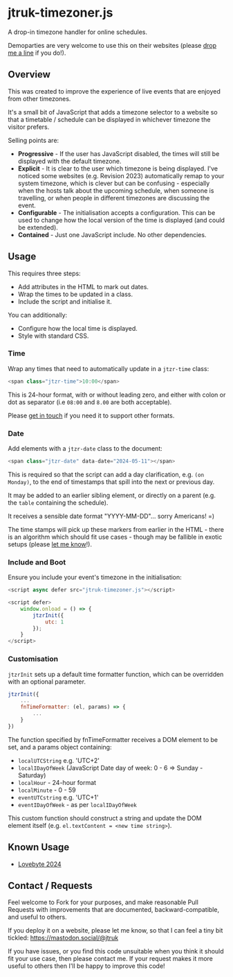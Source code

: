 # jtruk-timezoner.js

A drop-in timezone handler for online schedules.

Demoparties are very welcome to use this on their websites (please [drop me a line](#contact--requests) if you do!).

## Overview

This was created to improve the experience of live events that are enjoyed from other timezones.

It's a small bit of JavaScript that adds a timezone selector to a website so that a timetable / schedule can be displayed in whichever timezone the visitor prefers.

Selling points are:

- **Progressive** - If the user has JavaScript disabled, the times will still be displayed with the default timezone.
- **Explicit** - It is clear to the user which timezone is being displayed. I've noticed some websites (e.g. Revision 2023) automatically remap to your system timezone, which is clever but can be confusing - especially when the hosts talk about the upcoming schedule, when someone is travelling, or when people in different timezones are discussing the event.
- **Configurable** - The initialisation accepts a configuration. This can be used to change how the local version of the time is displayed (and could be extended).
- **Contained** - Just one JavaScript include. No other dependencies.

## Usage

This requires three steps:

- Add attributes in the HTML to mark out dates.
- Wrap the times to be updated in a class.
- Include the script and initialise it.

You can additionally:

- Configure how the local time is displayed.
- Style with standard CSS.

### Time

Wrap any times that need to automatically update in a `jtzr-time` class:

```javascript
<span class="jtzr-time">10:00</span>
```

This is 24-hour format, with or without leading zero, and either with colon or dot as separator (i.e `08:00` and `8.00` are both acceptable).

Please [get in touch](#contact--requests) if you need it to support other formats.

### Date

Add elements with a `jtzr-date` class to the document:

```javascript
<span class="jtzr-date" data-date="2024-05-11"></span>
```

This is required so that the script can add a day clarification, e.g. `(on Monday)`, to the end of timestamps that spill into the next or previous day.

It may be added to an earlier sibling element, or directly on a parent (e.g. the `table` containing the schedule).

It receives a sensible date format "YYYY-MM-DD"... sorry Americans! =)

The time stamps will pick up these markers from earlier in the HTML - there is an algorithm which should fit use cases - though may be fallible in exotic setups (please [let me know](#contact--requests)!).

### Include and Boot

Ensure you include your event's timezone in the initialisation:

```javascript
<script async defer src="jtruk-timezoner.js"></script>

<script defer>
    window.onload = () => {
        jtzrInit({
            utc: 1
        });
    }
</script>
```

### Customisation

`jtzrInit` sets up a default time formatter function, which can be overridden with an optional parameter.

```javascript
jtzrInit({
    ...
    fnTimeFormatter: (el, params) => {
        ...
    }
})
```

The function specified by fnTimeFormatter receives a DOM element to be set, and a params object containing:

- `localUTCString` e.g. 'UTC+2'
- `localIDayOfWeek` (JavaScript Date day of week: 0 - 6 => Sunday - Saturday)
- `localHour` - 24-hour format
- `localMinute` - 0 - 59
- `eventUTCstring` e.g. 'UTC+1'
- `eventIDayOfWeek` - as per `localIDayOfWeek`

This custom function should construct a string and update the DOM element itself (e.g. `el.textContent = <new time string>`).

## Known Usage

- [Lovebyte 2024](https://lovebyte.party)

## Contact / Requests

Feel welcome to Fork for your purposes, and make reasonable Pull Requests with improvements that are documented, backward-compatible, and useful to others.

If you deploy it on a website, please let me know, so that I can feel a tiny bit tickled: https://mastodon.social/@jtruk

If you have issues, or you find this code unsuitable when you think it should fit your use case, then please contact me. If your request makes it more useful to others then I'll be happy to improve this code!
